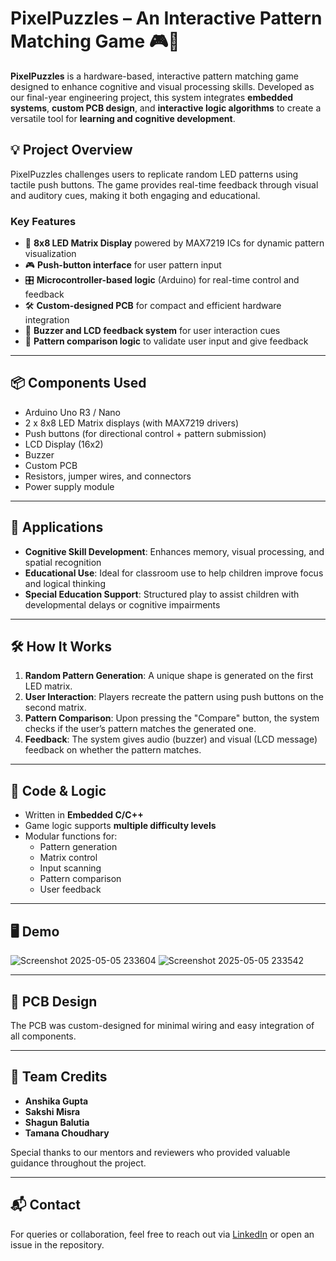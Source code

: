 # PixelPuzzles – An Interactive Pattern Matching Game 🎮🧠

**PixelPuzzles** is a hardware-based, interactive pattern matching game designed to enhance cognitive and visual processing skills. Developed as our final-year engineering project, this system integrates **embedded systems**, **custom PCB design**, and **interactive logic algorithms** to create a versatile tool for **learning and cognitive development**.

## 💡 Project Overview

PixelPuzzles challenges users to replicate random LED patterns using tactile push buttons. The game provides real-time feedback through visual and auditory cues, making it both engaging and educational.

### Key Features

- 🔲 **8x8 LED Matrix Display** powered by MAX7219 ICs for dynamic pattern visualization
- 🎮 **Push-button interface** for user pattern input
- 🎛️ **Microcontroller-based logic** (Arduino) for real-time control and feedback
- 🛠️ **Custom-designed PCB** for compact and efficient hardware integration
- 📢 **Buzzer and LCD feedback system** for user interaction cues
- 🔄 **Pattern comparison logic** to validate user input and give feedback

---

## 📦 Components Used

- Arduino Uno R3 / Nano
- 2 x 8x8 LED Matrix displays (with MAX7219 drivers)
- Push buttons (for directional control + pattern submission)
- LCD Display (16x2)
- Buzzer
- Custom PCB
- Resistors, jumper wires, and connectors
- Power supply module

---

## 🧠 Applications

- **Cognitive Skill Development**: Enhances memory, visual processing, and spatial recognition
- **Educational Use**: Ideal for classroom use to help children improve focus and logical thinking
- **Special Education Support**: Structured play to assist children with developmental delays or cognitive impairments

---

## 🛠️ How It Works

1. **Random Pattern Generation**: A unique shape is generated on the first LED matrix.
2. **User Interaction**: Players recreate the pattern using push buttons on the second matrix.
3. **Pattern Comparison**: Upon pressing the "Compare" button, the system checks if the user’s pattern matches the generated one.
4. **Feedback**: The system gives audio (buzzer) and visual (LCD message) feedback on whether the pattern matches.

---

## 🧾 Code & Logic

- Written in **Embedded C/C++**
- Game logic supports **multiple difficulty levels**
- Modular functions for:
  - Pattern generation
  - Matrix control
  - Input scanning
  - Pattern comparison
  - User feedback

---

## 🖥️ Demo

![Screenshot 2025-05-05 233604](https://github.com/user-attachments/assets/97eef145-5c49-4fd5-b787-1c29aa047ba0)
![Screenshot 2025-05-05 233542](https://github.com/user-attachments/assets/1214eddd-dfbd-4a72-8622-f5dae0face8e)

---

## 📐 PCB Design

The PCB was custom-designed for minimal wiring and easy integration of all components.  

---

## 👥 Team Credits

- **Anshika Gupta**
- **Sakshi Misra**
- **Shagun Balutia**
- **Tamana Choudhary**

Special thanks to our mentors and reviewers who provided valuable guidance throughout the project.

---


## 📬 Contact

For queries or collaboration, feel free to reach out via [LinkedIn](https://www.linkedin.com/in/anshika-gupta-8b2a64251/) or open an issue in the repository.

